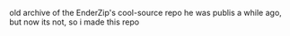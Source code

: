 old archive of the EnderZip's cool-source repo
he was publis a while ago, but now its not, so i made this repo
